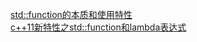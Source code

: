 [std::function的本质和使用特性](https://blog.csdn.net/han1558249222/article/details/50411442)  
[c++11新特性之std::function和lambda表达式](https://zhuanlan.zhihu.com/p/137884434)  

